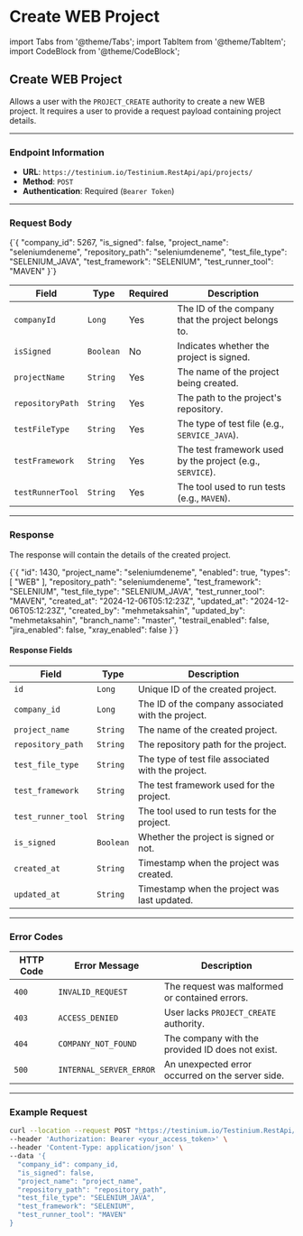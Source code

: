 # Create WEB Project

import Tabs from '@theme/Tabs'; import TabItem from '@theme/TabItem'; import CodeBlock from '@theme/CodeBlock';

## Create WEB Project

Allows a user with the `PROJECT_CREATE` authority to create a new WEB project. It requires a user to provide a request payload containing project details.

***

### Endpoint Information

* **URL**: `https://testinium.io/Testinium.RestApi/api/projects/`
* **Method**: `POST`
* **Authentication**: Required (`Bearer Token`)

***

### Request Body

{\`{ "company\_id": 5267, "is\_signed": false, "project\_name": "seleniumdeneme", "repository\_path": "seleniumdeneme", "test\_file\_type": "SELENIUM\_JAVA", "test\_framework": "SELENIUM", "test\_runner\_tool": "MAVEN" }\`}

| Field            | Type      | Required | Description                                               |
| ---------------- | --------- | -------- | --------------------------------------------------------- |
| `companyId`      | `Long`    | Yes      | The ID of the company that the project belongs to.        |
| `isSigned`       | `Boolean` | No       | Indicates whether the project is signed.                  |
| `projectName`    | `String`  | Yes      | The name of the project being created.                    |
| `repositoryPath` | `String`  | Yes      | The path to the project's repository.                     |
| `testFileType`   | `String`  | Yes      | The type of test file (e.g., `SERVICE_JAVA`).             |
| `testFramework`  | `String`  | Yes      | The test framework used by the project (e.g., `SERVICE`). |
| `testRunnerTool` | `String`  | Yes      | The tool used to run tests (e.g., `MAVEN`).               |

***

### Response

The response will contain the details of the created project.

{\`{ "id": 1430, "project\_name": "seleniumdeneme", "enabled": true, "types": \[ "WEB" ], "repository\_path": "seleniumdeneme", "test\_framework": "SELENIUM", "test\_file\_type": "SELENIUM\_JAVA", "test\_runner\_tool": "MAVEN", "created\_at": "2024-12-06T05:12:23Z", "updated\_at": "2024-12-06T05:12:23Z", "created\_by": "mehmetaksahin", "updated\_by": "mehmetaksahin", "branch\_name": "master", "testrail\_enabled": false, "jira\_enabled": false, "xray\_enabled": false }\`}

#### Response Fields

| Field              | Type      | Description                                        |
| ------------------ | --------- | -------------------------------------------------- |
| `id`               | `Long`    | Unique ID of the created project.                  |
| `company_id`       | `Long`    | The ID of the company associated with the project. |
| `project_name`     | `String`  | The name of the created project.                   |
| `repository_path`  | `String`  | The repository path for the project.               |
| `test_file_type`   | `String`  | The type of test file associated with the project. |
| `test_framework`   | `String`  | The test framework used for the project.           |
| `test_runner_tool` | `String`  | The tool used to run tests for the project.        |
| `is_signed`        | `Boolean` | Whether the project is signed or not.              |
| `created_at`       | `String`  | Timestamp when the project was created.            |
| `updated_at`       | `String`  | Timestamp when the project was last updated.       |

***

### Error Codes

| HTTP Code | Error Message           | Description                                      |
| --------- | ----------------------- | ------------------------------------------------ |
| `400`     | `INVALID_REQUEST`       | The request was malformed or contained errors.   |
| `403`     | `ACCESS_DENIED`         | User lacks `PROJECT_CREATE` authority.           |
| `404`     | `COMPANY_NOT_FOUND`     | The company with the provided ID does not exist. |
| `500`     | `INTERNAL_SERVER_ERROR` | An unexpected error occurred on the server side. |

***

### Example Request

```bash
curl --location --request POST "https://testinium.io/Testinium.RestApi/api/projects/" \
--header 'Authorization: Bearer <your_access_token>' \
--header 'Content-Type: application/json' \
--data '{
  "company_id": company_id,
  "is_signed": false,
  "project_name": "project_name",
  "repository_path": "repository_path",
  "test_file_type": "SELENIUM_JAVA",
  "test_framework": "SELENIUM",
  "test_runner_tool": "MAVEN"
}
```
